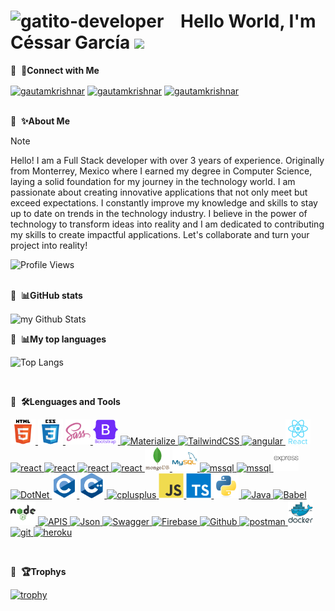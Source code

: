 # <img src="https://i.ibb.co/h95tRYv/gatito-developer.gif" alt="gatito-developer" width="100" style="padding-right:20px;" border="0" /> Hello World, I'm Céssar García <img src="https://media.giphy.com/media/hvRJCLFzcasrR4ia7z/giphy.gif" width="5%">


🔗 &nbsp;**📱Connect with Me**
<p align="left">
<a href="https://www.instagram.com/cessargarcia13/" target="blank"><img align="center" src="https://raw.githubusercontent.com/rahuldkjain/github-profile-readme-generator/master/src/images/icons/Social/instagram.svg" alt="gautamkrishnar" height="30" width="40" /></a>
<a href="https://twitter.com/cessargarcia/" target="blank"><img align="center" src="https://img.shields.io/badge/X-%23000000.svg" alt="gautamkrishnar" height="30" width="30" /></a>
<a href="https://www.linkedin.com/in/cessargarcia/" target="blank"><img align="center" src="https://raw.githubusercontent.com/rahuldkjain/github-profile-readme-generator/master/src/images/icons/Social/linked-in-alt.svg" alt="gautamkrishnar" height="30" width="40" /></a>

<br />
<br />

🔗 &nbsp;**✨About Me**

>[!NOTE] 
>Hello! I am a Full Stack developer with over 3 years of experience. Originally from Monterrey, Mexico where I earned my degree in Computer Science, laying a solid foundation for my journey in the technology world.
I am passionate about creating innovative applications that not only meet but exceed expectations. I constantly improve my knowledge and skills to stay up to date on trends in the technology industry. I believe in the power of technology to transform ideas into reality and I am dedicated to contributing my skills to create impactful applications. 
Let's collaborate and turn your project into reality!

<img src="https://komarev.com/ghpvc/?username=CessarGarcia&style=flat-square&color=blue" alt="Profile Views" align="left"/>
<br />
<br />


🔗 &nbsp;**📊GitHub stats**

<img align="center" src="https://github-readme-stats.vercel.app/api?username=CessarGarcia&include_all_commits=true&count_private=true&show_icons=true&line_height=20&title_color=2B5BBD&icon_color=1124BB&text_color=A1A1A1&theme=radical" alt="my Github Stats"/>

<br />

🔗 &nbsp;**📊My top languages**

![Top Langs](https://github-readme-stats.vercel.app/api/top-langs/?username=CessarGarcia&hide_title=false&hide_border=true&langs_count=6&layout=compact&theme=radical&title_color=2B5BBD)

<br />
<!-- BEGIN LENGUAGUES AND TOOLS -->

🔗 &nbsp;**🛠️Lenguages and Tools**
  <p align="left"> 
    <a href="https://www.w3.org/html/" target="_blank"> <img src="https://raw.githubusercontent.com/devicons/devicon/master/icons/html5/html5-original-wordmark.svg" alt="html5" width="40" height="40"/> </a> <a href="https://www.w3schools.com/css/" target="_blank"> <img src="https://raw.githubusercontent.com/devicons/devicon/master/icons/css3/css3-original-wordmark.svg" alt="css3" width="40" height="40"/> </a>  <a href="https://sass-lang.com" target="_blank"> <img src="https://raw.githubusercontent.com/devicons/devicon/master/icons/sass/sass-original.svg" alt="sass" width="40" height="40"/> </a>
    <a href="https://getbootstrap.com" target="_blank"> <img src="https://raw.githubusercontent.com/devicons/devicon/master/icons/bootstrap/bootstrap-plain-wordmark.svg" alt="bootstrap" width="40" height="40"/> </a><a href="https://materializecss.com/" target="_blank"> <img src="https://materializecss.com/res/materialize.svg" alt="Materialize" width="40" height="40"/> </a> 
    <a href="https://tailwindcss.com/" target="_blank"> <img src="https://static-00.iconduck.com/assets.00/tailwind-css-icon-512x307-1v56l8ed.png" alt="TailwindCSS" width="40" height="40"/></a><a href="https://angular.io" target="_blank"> <img src="https://angular.io/assets/images/logos/angular/angular.svg" alt="angular" width="40" height="40"/> </a>
    <a href="https://reactjs.org/" target="_blank"> <img src="https://raw.githubusercontent.com/devicons/devicon/master/icons/react/react-original-wordmark.svg" alt="react" width="40" height="40"/> </a> <a href="https://nextjs.org/" target="_blank"> <img src="https://totolog34.com/static/be2b530e376a69515a70a8b518576575/nextjs-logo.png" alt="react" width="65" height="40"/> </a> 
    <a href="https://docs.astro.build/" target="_blank"> <img src="https://docs.astro.build/favicon.svg" alt="react" width="40" height="40"/> </a> <a href="https://ionic.io/docs" target="_blank"> <img src="https://ionic.io/ionicons/assets/img/meta/ionicons-og.png" alt="react" width="55" height="40"/> </a> 
    <a href="https://vitejs.dev/guide/" target="_blank"> <img src="https://raw.githubusercontent.com/danielcranney/readme-generator/main/public/icons/skills/vite-colored.svg" alt="react" width="55" height="40"/> </a> <a href="https://www.mongodb.com/" target="_blank"> <img src="https://raw.githubusercontent.com/devicons/devicon/master/icons/mongodb/mongodb-original-wordmark.svg" alt="mongodb" width="40" height="40"/> </a><a href="https://www.mysql.com/" target="_blank"> <img src="https://raw.githubusercontent.com/devicons/devicon/master/icons/mysql/mysql-original-wordmark.svg" alt="mysql" width="40" height="40"/> </a> <a href="https://www.microsoft.com/en-us/sql-server" target="_blank"> <img src="https://www.svgrepo.com/show/303229/microsoft-sql-server-logo.svg" alt="mssql" width="40" height="40"/> </a> <a href="https://www.heidisql.com/" target="_blank"> <img src="https://1.bp.blogspot.com/-V0FY8LGXYck/XpVTsUPuDyI/AAAAAAAAFdQ/t8I3KGaXXOgy2SVrBhDMWDrMqImIZ5CGQCK4BGAsYHg/HeidiSQL%2BLogo.png" alt="mssql" width="40" height="40"/> </a> <a href="https://expressjs.com" target="_blank"> <img src="https://raw.githubusercontent.com/devicons/devicon/master/icons/express/express-original-wordmark.svg" alt="express" width="40" height="40"/> </a><a href="https://dotnet.microsoft.com/es-es/" target="_blank"> <img src="https://upload.wikimedia.org/wikipedia/commons/7/7d/Microsoft_.NET_logo.svg" alt="DotNet" width="40" height="40"/> </a><a href="https://www.cprogramming.com/" target="_blank"> <img src="https://raw.githubusercontent.com/devicons/devicon/master/icons/c/c-original.svg" alt="c" width="40" height="40"/> </a><a href="https://www.w3schools.com/cpp/" target="_blank"> <img src="https://raw.githubusercontent.com/devicons/devicon/master/icons/cplusplus/cplusplus-original.svg" alt="cplusplus" width="40" height="40"/> </a><a href="https://www.w3schools.com/cpp/" target="_blank"> <img src="https://upload.wikimedia.org/wikipedia/commons/b/bd/Logo_C_sharp.svg" alt="cplusplus" width="40" height="40"/> </a><a href="https://developer.mozilla.org/en-US/docs/Web/JavaScript" target="_blank"> <img src="https://raw.githubusercontent.com/devicons/devicon/master/icons/javascript/javascript-original.svg" alt="javascript" width="40" height="40"/> </a><a href="https://www.typescriptlang.org/" target="_blank"> <img src="https://raw.githubusercontent.com/devicons/devicon/master/icons/typescript/typescript-original.svg" alt="typescript" width="40" height="40"/> </a> <a href="https://www.python.org" target="_blank"> <img src="https://raw.githubusercontent.com/devicons/devicon/master/icons/python/python-original.svg" alt="python" width="40" height="40"/> </a> 
    <a href="https://docs.oracle.com/en/java/" target="_blank"> <img src="https://raw.githubusercontent.com/danielcranney/readme-generator/main/public/icons/skills/java-colored.svg" alt="Java" width="40" height="40"/> </a> 
    <a href="https://babeljs.io/docs/" target="_blank"> <img src="https://upload.wikimedia.org/wikipedia/commons/0/02/Babel_Logo.svg" alt="Babel" width="40" height="40"/> </a> 
    <a href="https://nodejs.org" target="_blank"> <img src="https://raw.githubusercontent.com/devicons/devicon/master/icons/nodejs/nodejs-original-wordmark.svg" alt="nodejs" width="40" height="40"/> </a>
    <a href="https://nodejs.org" target="_blank"> <img src="https://alexanderfo.com/wp-content/uploads/2019/12/1139px-Cloud-API-Logo.svg_.png" alt="APIS" width="40" height="40"/> </a>
    <a href="https://www.json.org/json-en.html" target="_blank"> <img src="https://www.svgrepo.com/show/340478/json-reference.svg" alt="Json" width="40" height="40"/> </a>
    <a href="https://swagger.io/" target="_blank"> <img src="https://stackjava.com/wp-content/uploads/2018/05/swagger-icon.png" alt="Swagger" width="40" height="40"/> </a>
    <a href="https://firebase.google.com/?hl=es-419/" target="_blank"> <img src="https://upload.wikimedia.org/wikipedia/commons/3/37/Firebase_Logo.svg" alt="Firebase" width="45" height="40"/> </a>
    <a href="https://docs.github.com/en" target="_blank"> <img src="https://upload.wikimedia.org/wikipedia/commons/c/c2/GitHub_Invertocat_Logo.svg" alt="Github" width="40" height="40"/> </a>
    <a href="https://postman.com" target="_blank"> <img src="https://www.vectorlogo.zone/logos/getpostman/getpostman-icon.svg" alt="postman" width="40" height="40"/> </a> 
    <a href="https://www.docker.com/" target="_blank"> <img src="https://raw.githubusercontent.com/devicons/devicon/master/icons/docker/docker-original-wordmark.svg" alt="docker" width="40" height="40"/> </a> 
    <a href="https://git-scm.com/" target="_blank"> <img src="https://www.vectorlogo.zone/logos/git-scm/git-scm-icon.svg" alt="git" width="40" height="40"/> </a><a href="https://heroku.com" target="_blank"> <img src="https://www.vectorlogo.zone/logos/heroku/heroku-icon.svg" alt="heroku" width="40" height="40"/> </a> 
   </p>
<!-- ENDS LENGUAGUES AND TOOLS -->

<br >

🔗 &nbsp;**🏆Trophys**

[![trophy](https://github-profile-trophy.vercel.app/?username=CessarGarcia&theme=onedark)](https://github.com/ryo-ma/github-profile-trophy)
